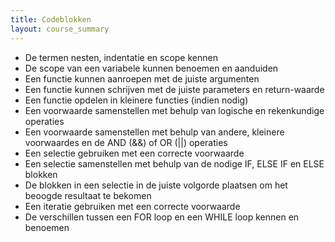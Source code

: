 ```yaml
---
title: Codeblokken
layout: course_summary
---
```


 - De termen nesten, indentatie en scope kennen
 - De scope van een variabele kunnen benoemen en aanduiden
 - Een functie kunnen aanroepen met de juiste argumenten
 - Een functie kunnen schrijven met de juiste parameters en return-waarde
 - Een functie opdelen in kleinere functies (indien nodig)
 - Een voorwaarde samenstellen met behulp van logische en rekenkundige operaties
 - Een voorwaarde samenstellen met behulp van andere, kleinere voorwaardes en de AND (&&) of OR (\|\|) operaties
 - Een selectie gebruiken met een correcte voorwaarde
 - Een selectie samenstellen met behulp van de nodige IF, ELSE IF en ELSE blokken
 - De blokken in een selectie in de juiste volgorde plaatsen om het beoogde resultaat te bekomen
 - Een iteratie gebruiken met een correcte voorwaarde
 - De verschillen tussen een FOR loop en een WHILE loop kennen en benoemen